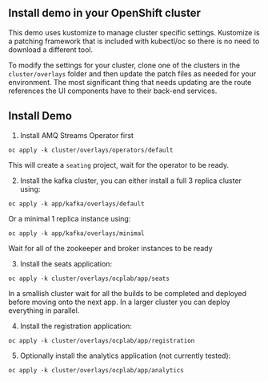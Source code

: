 ## Install demo in your OpenShift cluster

This demo uses kustomize to manage cluster specific settings. Kustomize is a patching framework that is included with kubectl/oc so there
is no need to download a different tool.

To modify the settings for your cluster, clone one of the clusters in the ```cluster/overlays``` folder and then update the patch
files as needed for your environment. The most significant thing that needs updating are the route references the UI components
have to their back-end services.

## Install Demo

1. Install AMQ Streams Operator first

```oc apply -k cluster/overlays/operators/default```

This will create a ```seating``` project, wait for the operator to be ready.

2. Install the kafka cluster, you can either install a full 3 replica cluster using:

```oc apply -k app/kafka/overlays/default```

Or a minimal 1 replica instance using:

```oc apply -k app/kafka/overlays/minimal```

Wait for all of the zookeeper and broker instances to be ready

3. Install the seats application:

```oc apply -k cluster/overlays/ocplab/app/seats```

In a smallish cluster wait for all the builds to be completed and deployed before moving onto the next app. In a larger cluster
you can deploy everything in parallel.

4. Install the registration application:

```oc apply -k cluster/overlays/ocplab/app/registration```

5. Optionally install the analytics application (not currently tested):

```oc apply -k cluster/overlays/ocplab/app/analytics```
